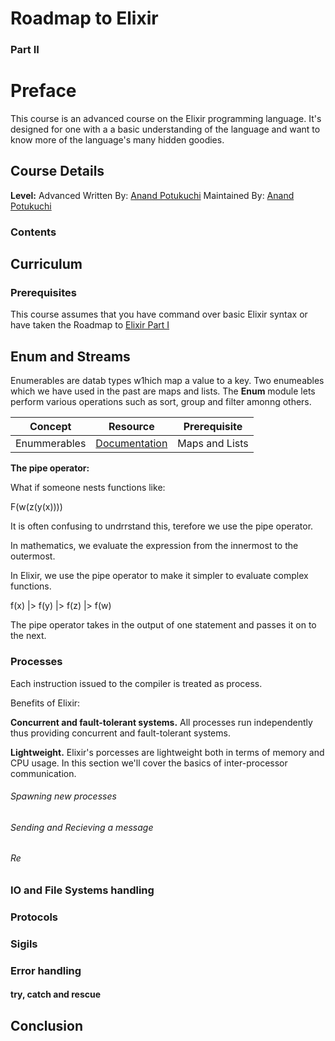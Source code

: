 # Roadmap to Elixir
### Part II
# Preface
This course is an advanced course on the Elixir programming language. It's designed for one with a  a basic understanding of the language and want to know more of the language's many hidden goodies. 
## Course Details
**Level:** Advanced 
Written By: [Anand Potukuchi](http://www.github.com/anandpotukchi)
Maintained By: [Anand Potukuchi](http://www.github.com/anandpotukchi)
### Contents

## Curriculum

### Prerequisites
This course assumes that you have command over basic Elixir syntax or have taken the Roadmap to [Elixir Part I]()

## Enum and Streams
Enumerables are datab types w1hich map a value to a key. Two enumeables which we have used in the past are maps and lists. The **Enum** module lets  perform various operations such as sort, group and filter amonng others.

|Concept | Resource | Prerequisite |
|-----| ----|----------|
|Enummerables | [Documentation](https://hexdocs.pm/elixir/Enum.html) | Maps and Lists|

**The pipe operator:** 

What if someone nests functions like:

F(w(z(y(x))))

It is often confusing to undrrstand this, terefore we use the pipe operator.

In mathematics, we evaluate the expression from the innermost to the outermost.

In Elixir, we use the pipe operator to make it  simpler to evaluate complex functions.

f(x) |> f(y) |> f(z) |> f(w)


The pipe operator takes in the output of one statement and passes it on to the next. 

### Processes 

Each instruction issued to the compiler is treated as process. 

Benefits of Elixir:

**Concurrent and fault-tolerant systems.** All processes run independently thus providing concurrent and fault-tolerant systems.

**Lightweight.** Elixir's porcesses are lightweight both in terms of memory and CPU usage. In this section we'll cover the basics of inter-processor communication.


###### Spawning new processes

###### Sending and Recieving a message

###### Re

### IO and File Systems handling

### Protocols 

### Sigils

### Error handling
#### try, catch and rescue
    
## Conclusion